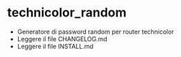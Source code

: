 # technicolor_random
 - Generatore di password random per router technicolor
 - Leggere il file CHANGELOG.md
 - Leggere il file INSTALL.md
